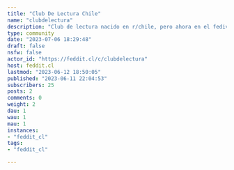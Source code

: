 ```yaml
---
title: "Club De Lectura Chile" 
name: "clubdelectura"
description: "Club de lectura nacido en r/chile, pero ahora en el fediverse. Actualmente, también espacio para la discusión y difusión de todo tipo de contenido relacionado a la literatura."
type: community
date: "2023-07-06 18:29:48"
draft: false
nsfw: false
actor_id: "https://feddit.cl/c/clubdelectura"
host: feddit.cl
lastmod: "2023-06-12 18:50:05"
published: "2023-06-11 22:04:53"
subscribers: 25
posts: 2
comments: 0
weight: 2
dau: 1
wau: 1
mau: 1
instances:
- "feddit_cl"
tags: 
- "feddit_cl"

---
```

